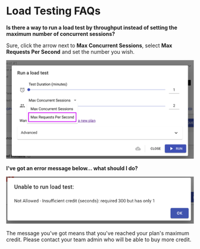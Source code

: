 # Load Testing FAQs

**Is there a way to run a load test by throughput instead of setting the maximum number of concurrent sessions?**

Sure, click the arrow next to **Max Concurrent Sessions**, select **Max Requests Per Second** and set the number you wish.

![](../.gitbook/assets/screenshot-2021-04-05t121815.973.png)

**I've got an error message below... what should I do?**

![Unable to run load test](../.gitbook/assets/image-1-.png)

The message you've got means that you've reached your plan's maximum credit. Please contact your team admin who will be able to buy more credit.

